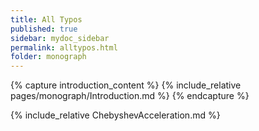 ```yaml
---
title: All Typos
published: true
sidebar: mydoc_sidebar
permalink: alltypos.html
folder: monograph
---
```


{% capture introduction_content %}
{% include_relative pages/monograph/Introduction.md %}
{% endcapture %}


{% include_relative ChebyshevAcceleration.md %}